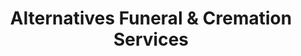 ---
title: "Alternatives Funeral & Cremation Services"
url: /airdrie/alternatives-funeral-and-cremation-services/
shop: funeral directors
---